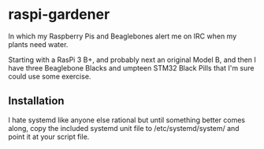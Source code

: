 # raspi-gardener
In which my Raspberry Pis and Beaglebones alert me on IRC when my plants need water.

Starting with a RasPi 3 B+, and probably next an original Model B, and then I have three Beaglebone Blacks and umpteen STM32 Black Pills that I'm sure could use some exercise.

## Installation

I hate systemd like anyone else rational but until something better comes along, copy the included systemd unit file to /etc/systemd/system/ and point it at your script file.
